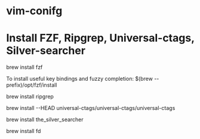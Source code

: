 # vim-conifg

# Install FZF, Ripgrep, Universal-ctags, Silver-searcher


brew install fzf

To install useful key bindings and fuzzy completion:
$(brew --prefix)/opt/fzf/install

brew install ripgrep

brew install --HEAD universal-ctags/universal-ctags/universal-ctags

brew install the_silver_searcher

brew install fd
